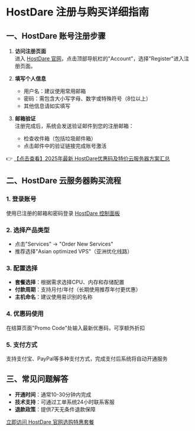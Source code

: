 # HostDare 注册与购买详细指南

## 一、HostDare 账号注册步骤

1. **访问注册页面**  
   进入 [HostDare 官网](https://bit.ly/hostdare)，点击顶部导航栏的"Account"，选择"Register"进入注册页面。

2. **填写个人信息**  
   - 用户名：建议使用常用邮箱
   - 密码：需包含大小写字母、数字或特殊符号（8位以上）
   - 其他信息请如实填写

3. **邮箱验证**  
   注册完成后，系统会发送验证邮件到您的注册邮箱：
   - 检查收件箱（包括垃圾邮件箱）
   - 点击邮件中的验证链接完成账号激活

👉 [【点击查看】2025年最新 HostDare优惠码及特价云服务器方案汇总](https://bit.ly/hostdare)

## 二、HostDare 云服务器购买流程

### 1. 登录账号
使用已注册的邮箱和密码登录 [HostDare 控制面板](https://bit.ly/hostdare)

### 2. 选择产品类型
- 点击"Services" → "Order New Services"
- 推荐选择"Asian optimized VPS"（亚洲优化线路）

### 3. 配置选择
- **套餐选择**：根据需求选择CPU、内存和存储配置
- **付款周期**：支持月付/年付（长期使用推荐年付更优惠）
- **主机命名**：建议使用易识别的名称

### 4. 优惠码使用
在结算页面"Promo Code"处输入最新优惠码，可享额外折扣

### 5. 支付方式
支持支付宝、PayPal等多种支付方式，完成支付后系统将自动开通服务

## 三、常见问题解答
- **开通时间**：通常10-30分钟内完成
- **技术支持**：可通过工单系统24小时联系客服
- **退款政策**：提供7天无条件退款保障

[立即访问 HostDare 官网选购特惠套餐](https://bit.ly/hostdare)